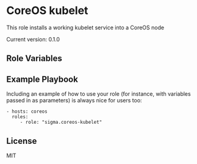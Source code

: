 CoreOS kubelet
==============

This role installs a working kubelet service into a CoreOS node

Current version: 0.1.0

Role Variables
--------------

Example Playbook
----------------

Including an example of how to use your role (for instance, with variables passed in as parameters) is always nice for users too:

    - hosts: coreos
      roles:
         - role: "sigma.coreos-kubelet"

License
-------

MIT
